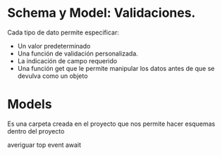 # Schema y Model: Validaciones.

Cada tipo de dato permite especificar:

- Un valor predeterminado
- Una función de validación personalizada.
- La indicación de campo requerido
- Una función get que le permite manipular los datos antes de que se devulva como un objeto

# Models

Es una carpeta creada en el proyecto que nos permite hacer esquemas dentro del proyecto

averiguar top event await